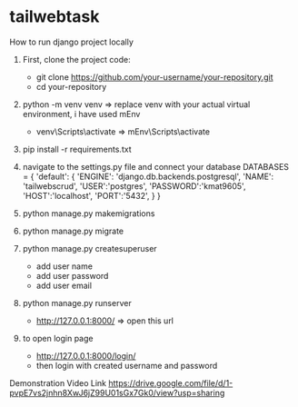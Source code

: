# tailwebtask

How to run django project locally

1. First, clone the project code:
	- git clone https://github.com/your-username/your-repository.git
	- cd your-repository 

2. python -m venv venv => replace venv with your actual virtual environment, i have used mEnv
	- venv\Scripts\activate => mEnv\Scripts\activate

3. pip install -r requirements.txt


4. navigate to the settings.py file and connect your database
	DATABASES = {
    	    'default': {
            'ENGINE': 'django.db.backends.postgresql',
            'NAME': 'tailwebscrud',
            'USER':'postgres',
            'PASSWORD':'kmat9605',
            'HOST':'localhost',
            'PORT':'5432',
            }
        }

5. python manage.py makemigrations

6. python manage.py migrate

7. python manage.py createsuperuser
	- add user name
	- add user password
	- add user email

8. python manage.py runserver
	- http://127.0.0.1:8000/ => open this url
	
9. to open login page 
	- http://127.0.0.1:8000/login/
	- then login with created username and password



Demonstration Video Link
https://drive.google.com/file/d/1-pvpE7vs2jnhn8XwJ6jZ99U01sGx7Gk0/view?usp=sharing
